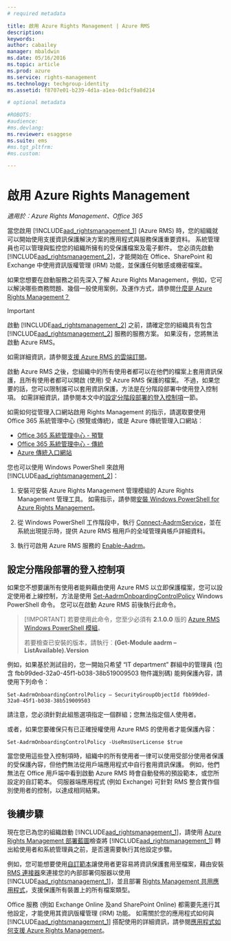 ```yaml
---
# required metadata

title: 啟用 Azure Rights Management | Azure RMS
description:
keywords:
author: cabailey
manager: mbaldwin
ms.date: 05/16/2016
ms.topic: article
ms.prod: azure
ms.service: rights-management
ms.technology: techgroup-identity
ms.assetid: f8707e01-b239-4d1a-a1ea-0d1cf9a8d214

# optional metadata

#ROBOTS:
#audience:
#ms.devlang:
ms.reviewer: esaggese
ms.suite: ems
#ms.tgt_pltfrm:
#ms.custom:

---
```


# 啟用 Azure Rights Management

*適用於︰Azure Rights Management、Office 365*

當您啟用 [!INCLUDE[aad_rightsmanagement_1](../includes/aad_rightsmanagement_1_md.md)] (Azure RMS) 時，您的組織就可以開始使用支援資訊保護解決方案的應用程式與服務保護重要資料。 系統管理員也可以管理與監控您的組織所擁有的受保護檔案及電子郵件。 您必須先啟動 [!INCLUDE[aad_rightsmanagement_2](../includes/aad_rightsmanagement_2_md.md)]，才能開始在 Office、SharePoint 和 Exchange 中使用資訊版權管理 (IRM) 功能，並保護任何敏感或機密檔案。

如果您想要在啟動服務之前先深入了解 Azure Rights Management，例如，它可以解決哪些商務問題、幾個一般使用案例，及運作方式，請參閱[什麼是 Azure Rights Management？](../understand-explore/what-is-azure-rms.md)

> [!IMPORTANT]
> 啟動 [!INCLUDE[aad_rightsmanagement_2](../includes/aad_rightsmanagement_2_md.md)] 之前，請確定您的組織具有包含 [!INCLUDE[aad_rightsmanagement_2](../includes/aad_rightsmanagement_2_md.md)] 服務的服務方案。 如果沒有，您將無法啟動 Azure RMS。
>
> 如需詳細資訊，請參閱[支援 Azure RMS 的雲端訂閱](../get-started/requirements-subscriptions.md)。

啟動 Azure RMS 之後，您組織中的所有使用者都可以在他們的檔案上套用資訊保護，且所有使用者都可以開啟 (使用) 受 Azure RMS 保護的檔案。 不過，如果您要的話，您可以限制誰可以套用資訊保護，方法是在分階段部署中使用登入控制項。 如需詳細資訊，請參閱本文中的[設定分階段部署的登入控制項](#configuring-onboarding-controls-for-a-phased-deployment)一節。

如需如何從管理入口網站啟用 Rights Management 的指示，請選取要使用 Office 365 系統管理中心 (預覽或傳統)，或是 Azure 傳統管理入口網站︰


- [Office 365 系統管理中心 - 預覽](activate-office365-preview.md)
- [Office 365 系統管理中心 - 傳統](activate-office365-classic.md)
- [Azure 傳統入口網站](activate-azure-classic.md)

您也可以使用 Windows PowerShell 來啟用 [!INCLUDE[aad_rightsmanagement_2](../includes/aad_rightsmanagement_2_md.md)]：

1. 安裝可安裝 Azure Rights Management 管理模組的 Azure Rights Management 管理工具。 如需指示，請參閱[安裝 Windows PowerShell for Azure Rights Management](../deploy-use/install-powershell.md)。

2. 從 Windows PowerShell 工作階段中，執行 [Connect-AadrmService](https://msdn.microsoft.com/library/windowsazure/dn629415.aspx)，並在系統出現提示時，提供 Azure RMS 租用戶的全域管理員帳戶詳細資料。

3. 執行可啟用 Azure RMS 服務的 [Enable-Aadrm](http://msdn.microsoft.com/library/windowsazure/dn629412.aspx)。

## 設定分階段部署的登入控制項
如果您不想要讓所有使用者能夠藉由使用 Azure RMS 以立即保護檔案，您可以設定使用者上線控制，方法是使用 [Set-AadrmOnboardingControlPolicy](http://msdn.microsoft.com/library/azure/dn857521.aspx) Windows PowerShell 命令。 您可以在啟動 Azure RMS 前後執行此命令。

> [!IMPORTANT] 若要使用此命令，您至少必須有 **2.1.0.0** 版的 [Azure RMS Windows PowerShell 模組](http://go.microsoft.com/fwlink/?LinkId=257721)。
>
> 若要檢查已安裝的版本，請執行︰**(Get-Module aadrm –ListAvailable).Version**

例如，如果基於測試目的，您一開始只希望 “IT department” 群組中的管理員 (包含 fbb99ded-32a0-45f1-b038-38b519009503 物件識別碼) 能夠保護內容，請使用下列命令：

```
Set-AadrmOnboardingControlPolicy – SecurityGroupObjectId fbb99ded-32a0-45f1-b038-38b519009503
```
請注意，您必須針對此組態選項指定一個群組；您無法指定個人使用者。

或者，如果您要確保只有已正確授權使用 Azure RMS 的使用者才能保護內容：

```
Set-AadrmOnboardingControlPolicy -UseRmsUserLicense $true
```
當您使用這些登入控制項時，組織中的所有使用者一律可以使用受部分使用者保護的受保護內容，但他們無法從用戶端應用程式中自行套用資訊保護。 例如，他們無法在 Office 用戶端中看到啟動 Azure RMS 時會自動發佈的預設範本，或您所設定的自訂範本。  伺服器端應用程式 (例如 Exchange) 可針對 RMS 整合實作個別使用者的控制，以達成相同結果。


## 後續步驟
現在您已為您的組織啟動 [!INCLUDE[aad_rightsmanagement_1](../includes/aad_rightsmanagement_1_md.md)]，請使用 [Azure Rights Management 部署藍圖](../plan-design/deployment-roadmap.md)檢查將 [!INCLUDE[aad_rightsmanagement_1](../includes/aad_rightsmanagement_1_md.md)] 轉出給使用者和系統管理員之前，是否還需要執行其他設定步驟。 

例如，您可能想要使用[自訂範本](configure-custom-templates.md)讓使用者更容易將資訊保護套用至檔案，藉由安裝 [RMS 連接器](deploy-rms-connector.md)來連接您的內部部署伺服器以使用 [!INCLUDE[aad_rightsmanagement_1](../includes/aad_rightsmanagement_1_md.md)]，並且部署 [Rights Management 共用應用程式](../rms-client/sharing-app-windows.md)，支援保護所有裝置上的所有檔案類型。 

Office 服務 (例如 Exchange Online 及and SharePoint Online) 都需要先進行其他設定，才能使用其資訊版權管理 (IRM) 功能。 如需關於您的應用程式如何與 [!INCLUDE[aad_rightsmanagement_1](../includes/aad_rightsmanagement_1_md.md)] 搭配使用的詳細資訊，請參閱[應用程式如何支援 Azure Rights Management](../understand-explore/applications-support.md)。



<!--HONumber=May16_HO3-->


